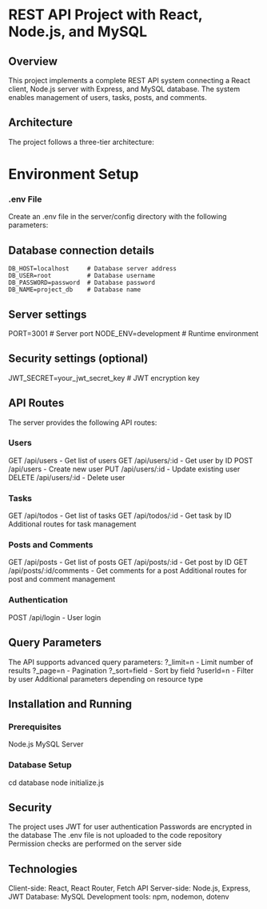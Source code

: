# REST API Project with React, Node.js, and MySQL

## Overview
This project implements a complete REST API system connecting a React client, Node.js server with Express, and MySQL database. The system enables management of users, tasks, posts, and comments.

## Architecture
The project follows a three-tier architecture:

# Environment Setup

### .env File
Create an .env file in the server/config directory with the following parameters:

## Database connection details
```
DB_HOST=localhost     # Database server address
DB_USER=root          # Database username
DB_PASSWORD=password  # Database password
DB_NAME=project_db    # Database name
```
## Server settings
PORT=3001             # Server port
NODE_ENV=development  # Runtime environment

## Security settings (optional)
JWT_SECRET=your_jwt_secret_key  # JWT encryption key

## API Routes
The server provides the following API routes:

### Users
GET /api/users - Get list of users
GET /api/users/:id - Get user by ID
POST /api/users - Create new user
PUT /api/users/:id - Update existing user
DELETE /api/users/:id - Delete user

### Tasks
GET /api/todos - Get list of tasks
GET /api/todos/:id - Get task by ID
Additional routes for task management

### Posts and Comments
GET /api/posts - Get list of posts
GET /api/posts/:id - Get post by ID
GET /api/posts/:id/comments - Get comments for a post
Additional routes for post and comment management

### Authentication
POST /api/login - User login

## Query Parameters
The API supports advanced query parameters:
?_limit=n - Limit number of results
?_page=n - Pagination
?_sort=field - Sort by field
?userId=n - Filter by user
Additional parameters depending on resource type

## Installation and Running

### Prerequisites
Node.js
MySQL Server

### Database Setup
cd database
node initialize.js

## Security
The project uses JWT for user authentication
Passwords are encrypted in the database
The .env file is not uploaded to the code repository
Permission checks are performed on the server side

## Technologies
Client-side: React, React Router, Fetch API
Server-side: Node.js, Express, JWT
Database: MySQL
Development tools: npm, nodemon, dotenv

